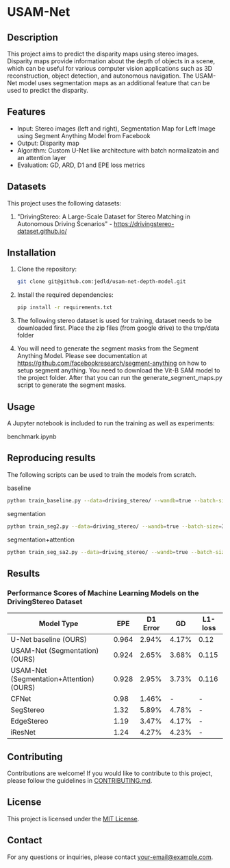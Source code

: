 # USAM-Net

## Description

This project aims to predict the disparity maps using stereo images. Disparity maps provide information about the depth of objects in a scene, which can be useful for various computer vision applications such as 3D reconstruction, object detection, and autonomous navigation. The USAM-Net model uses segmentation maps as an additional feature that can be used to predict the disparity.

## Features

- Input: Stereo images (left and right), Segmentation Map for Left Image using Segment Anything Model from Facebook
- Output: Disparity map
- Algorithm: Custom U-Net like architecture with batch normalizatoin and an attention layer
- Evaluation: GD, ARD, D1 and EPE loss metrics

## Datasets

This project uses the following datasets:

1. "DrivingStereo: A Large-Scale Dataset for Stereo Matching in Autonomous Driving Scenarios" - https://drivingstereo-dataset.github.io/

## Installation

1. Clone the repository:

    ```bash
    git clone git@github.com:jedld/usam-net-depth-model.git
    ```

2. Install the required dependencies:

    ```bash
    pip install -r requirements.txt
    ```

3. The following stereo dataset is used for training, dataset needs to be downloaded first. Place the zip files (from google drive) to the tmp/data folder

4. You will need to generate the segment masks from the Segment Anything Model. Please see documentation at
https://github.com/facebookresearch/segment-anything on how to setup segment anything. You need to download the Vit-B SAM model to the project folder. After that you can run the generate_segment_maps.py script to
generate the segment masks.

## Usage

A Jupyter notebook is included to run the training as well as experiments:

benchmark.ipynb

## Reproducing results

The following scripts can be used to train the models from scratch.

baseline
```bash
python train_baseline.py --data=driving_stereo/ --wandb=true --batch-size=32 --num-epochs=30
```

segmentation
```bash
python train_seg2.py --data=driving_stereo/ --wandb=true --batch-size=32 --num-epochs=30
```

segmentation+attention

```bash
python train_seg_sa2.py --data=driving_stereo/ --wandb=true --batch-size=32 --num-epochs=30
```

## Results

### Performance Scores of Machine Learning Models on the DrivingStereo Dataset

| Model Type                                  | EPE   | D1 Error | GD     | L1-loss |
|---------------------------------------------|-------|----------|--------|---------|
| U-Net baseline (OURS)                       | 0.964 | 2.94%    | 4.17%  | 0.12    |
| USAM-Net (Segmentation) (OURS)              | 0.924 | 2.65%    | 3.68%  | 0.115   |
| USAM-Net (Segmentation+Attention) (OURS)    | 0.928 | 2.95%    | 3.73%  | 0.116   |
| CFNet                                       | 0.98  | 1.46%    | -      | -       |
| SegStereo                                   | 1.32  | 5.89%    | 4.78%  | -       |
| EdgeStereo                                  | 1.19  | 3.47%    | 4.17%  | -       |
| iResNet                                     | 1.24  | 4.27%    | 4.23%  | -       |


## Contributing

Contributions are welcome! If you would like to contribute to this project, please follow the guidelines in [CONTRIBUTING.md](CONTRIBUTING.md).

## License

This project is licensed under the [MIT License](LICENSE).

## Contact

For any questions or inquiries, please contact [your-email@example.com](mailto:your-email@example.com).